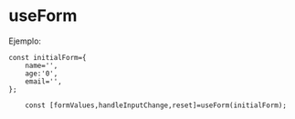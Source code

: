 # useForm

Ejemplo:

```
const initialForm={
    name='',
    age:'0',
    email='',
};

    const [formValues,handleInputChange,reset]=useForm(initialForm);

```